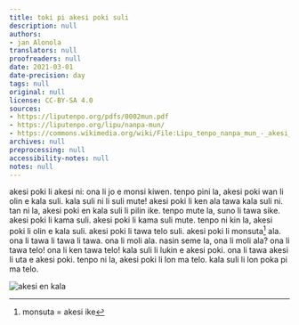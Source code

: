 ```yaml
---
title: toki pi akesi poki suli
description: null
authors:
- jan Alonola
translators: null
proofreaders: null
date: 2021-03-01
date-precision: day
tags: null
original: null
license: CC-BY-SA 4.0
sources:
- https://liputenpo.org/pdfs/0002mun.pdf
- https://liputenpo.org/lipu/nanpa-mun/
- https://commons.wikimedia.org/wiki/File:Lipu_tenpo_nanpa_mun_-_akesi_en_kala.png
archives: null
preprocessing: null
accessibility-notes: null
notes: null
---
```


akesi poki li akesi ni: ona li jo e monsi kiwen. tenpo pini la, akesi poki wan li olin e kala suli. kala suli ni li suli mute! akesi poki li ken ala tawa kala suli ni. tan ni la, akesi poki en kala suli li pilin ike. tenpo mute la, suno li tawa sike. akesi poki li kama suli. akesi poki li kama suli mute. tenpo ni kin la, akesi poki li olin e kala suli. akesi poki li tawa telo suli. akesi poki li monsuta[^1] ala. ona li tawa li tawa li tawa. ona li moli ala. nasin seme la, ona li moli ala? ona li tawa telo! ona li ken tawa telo! kala suli li lukin e akesi poki. ona li tawa akesi li uta e akesi poki. tenpo ni la, akesi poki li lon ma telo. kala suli li lon poka pi ma telo.

![akesi en kala](https://upload.wikimedia.org/wikipedia/commons/e/e7/Lipu_tenpo_nanpa_mun_-_akesi_en_kala.png)

[^1]: monsuta = akesi ike